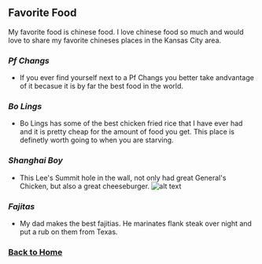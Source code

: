 ## Favorite Food
My favorite food is chinese food. I love chinese food so much and would love to share my favorite chineses places in the Kansas City area.
### *Pf Changs* 
* If you ever find yourself next to a Pf Changs you better take andvantage of it becasue it is by far the best food in the world.

### *Bo Lings*
* Bo Lings has some of the best chicken fried rice that I have ever had and it is pretty cheap for the amount of food you get.  This place is definetly worth going to when you are starving.

### *Shanghai Boy*
* This Lee's Summit hole in the wall, not only had great General's Chicken, but also a great cheeseburger. 
![alt text](https://www.google.com/maps/uv?hl=en&pb=!1s0x87c11ff0b17b0631:0xd3257980e4619bc6!3m1!7e115!4shttps://lh5.googleusercontent.com/p/AF1QipPIPLYHjTzQZEfqTjoJMRzbOw-EJcl-qMv1DOe6%3Dw213-h160-k-no!5sshanghai+boy+lee%27s+summit+mo+-+Google+Search&imagekey=!1e10!2sAF1QipPIPLYHjTzQZEfqTjoJMRzbOw-EJcl-qMv1DOe6&sa=X&ved=2ahUKEwjrwM2YsKLmAhUBCKwKHZlEDFUQoiowCnoECA0QBg#)

### *Fajitas*
* My dad makes the best fajitias.  He marinates flank steak over night and put a rub on them from Texas.

### [Back to Home](https://github.com/KSC7G5/Final/blob/master/README.md)
